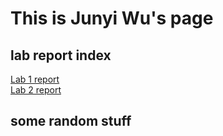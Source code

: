 # This is Junyi Wu's page

## **lab report index<br>**
[Lab 1 report](https://pei-lu.github.io/cse15l-lab-reports/lab1Report.html)<br/>
[Lab 2 report](https://pei-lu.github.io/cse15l-lab-reports/lab2_report_week4.html)

## some random stuff
